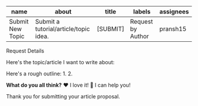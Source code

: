 | name | about | title | labels | assignees |
| --- | --- | --- | --- | --- | 
| Submit New Topic | Submit a tutorial/article/topic idea. | [SUBMIT] | Request by Author | pransh15 |

Request Details

Here's the topic/article I want to write about:
> 

Here's a rough outline:
1. 
2. 

<!--
Hello 👋 

Before you start, please make sure your issue is easy to understand.
To make your issue readable make sure you use valid Markdown syntax.

Please describe what your article will be about in few sentences and include an outline with the main topics covered in the article.

Examples of Topics:

- DevOps and Release Concepts
- Tutorials on Unleash Concepts
- Use-cases for specific connectors/integrations combinations
- Blogs on Unleash features or Concepts

-->

**What do you all think?**
❤️ I love it!
🚀 I can help you!

Thank you for submitting your article proposal.